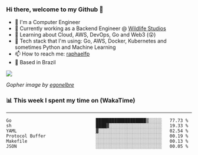 ### Hi there, welcome to my Github 👋

- 📖 I'm a Computer Engineer
- 🔭 Currently working as a Backend Engineer @ [Wildlife Studios](https://wildlifestudios.com/)
- 🌱 Learning about Cloud, AWS, DevOps, Go and Web3 (😲)
- 🚀 Tech stack that I'm using: Go, AWS, Docker, Kubernetes and sometimes Python and Machine Learning
- 📫 How to reach me: [raphaelfp](https://linkedin.com/in/raphaelfp)
- 🏡 Based in Brazil

![](https://github.com/raphaelfp/gophers/blob/master/.thumb/animation/morning-coffee-3x.gif)

*Gopher image by [egonelbre](https://github.com/egonelbre/)*

### 📊 This week I spent my time on (WakaTime)

---

<!--START_SECTION:waka-->

```text
Go                                ███████████████████▒░░░░░   77.73 %
sh                                ████▓░░░░░░░░░░░░░░░░░░░░   19.33 %
YAML                              ▓░░░░░░░░░░░░░░░░░░░░░░░░   02.54 %
Protocol Buffer                   ░░░░░░░░░░░░░░░░░░░░░░░░░   00.19 %
Makefile                          ░░░░░░░░░░░░░░░░░░░░░░░░░   00.13 %
JSON                              ░░░░░░░░░░░░░░░░░░░░░░░░░   00.05 %
```

<!--END_SECTION:waka-->
